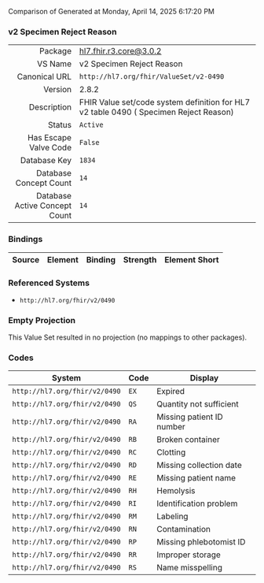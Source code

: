 Comparison of 
Generated at Monday, April 14, 2025 6:17:20 PM

### v2 Specimen Reject Reason

|      |     |
| ---: | --- |
| Package | hl7.fhir.r3.core@3.0.2 |
| VS Name | v2 Specimen Reject Reason |
| Canonical URL | `http://hl7.org/fhir/ValueSet/v2-0490` |
| Version | 2.8.2 |
| Description | FHIR Value set/code system definition for HL7 v2 table 0490 ( Specimen Reject Reason) |
| Status | `Active` |
| Has Escape Valve Code | `False` |
| Database Key | `1834` |
| Database Concept Count | `14` |
| Database Active Concept Count | `14` |
### Bindings

| Source | Element | Binding | Strength | Element Short |
| ------ | ------- | ------- | -------- | ------------- |

### Referenced Systems

* `http://hl7.org/fhir/v2/0490`
### Empty Projection

This Value Set resulted in no projection (no mappings to other packages).

### Codes

| System | Code | Display |
| ------ | ---- | ------- |
| `http://hl7.org/fhir/v2/0490` | `EX` | Expired |
| `http://hl7.org/fhir/v2/0490` | `QS` | Quantity not sufficient |
| `http://hl7.org/fhir/v2/0490` | `RA` | Missing patient ID number |
| `http://hl7.org/fhir/v2/0490` | `RB` | Broken container |
| `http://hl7.org/fhir/v2/0490` | `RC` | Clotting |
| `http://hl7.org/fhir/v2/0490` | `RD` | Missing collection date |
| `http://hl7.org/fhir/v2/0490` | `RE` | Missing patient name |
| `http://hl7.org/fhir/v2/0490` | `RH` | Hemolysis |
| `http://hl7.org/fhir/v2/0490` | `RI` | Identification problem |
| `http://hl7.org/fhir/v2/0490` | `RM` | Labeling |
| `http://hl7.org/fhir/v2/0490` | `RN` | Contamination |
| `http://hl7.org/fhir/v2/0490` | `RP` | Missing phlebotomist ID |
| `http://hl7.org/fhir/v2/0490` | `RR` | Improper storage |
| `http://hl7.org/fhir/v2/0490` | `RS` | Name misspelling |
